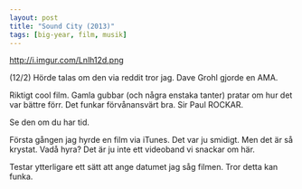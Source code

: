 ```yaml
---
layout: post
title: "Sound City (2013)"
tags: [big-year, film, musik]
---
```


http://i.imgur.com/Lnlh12d.png

(12/2) Hörde talas om den via reddit tror jag. Dave Grohl gjorde en AMA.

Riktigt cool film. Gamla gubbar (och några enstaka tanter) pratar om hur det var bättre förr. Det funkar förvånansvärt bra. Sir Paul ROCKAR.

Se den om du har tid.

Första gången jag hyrde en film via iTunes. Det var ju smidigt. Men det är så krystat. Vadå hyra? Det är ju inte ett videoband vi snackar om här.

Testar ytterligare ett sätt att ange datumet jag såg filmen. Tror detta kan funka.